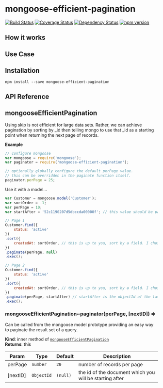 mongoose-efficient-pagination
====================
[![Build Status](https://travis-ci.org/Dashride/mongoose-efficient-pagination.svg?branch=master)](https://travis-ci.org/Dashride/mongoose-efficient-pagination)
[![Coverage Status](https://coveralls.io/repos/Dashride/mongoose-efficient-pagination/badge.svg?branch=master&service=github)](https://coveralls.io/github/Dashride/mongoose-efficient-pagination?branch=master)
[![Dependency Status](https://david-dm.org/Dashride/mongoose-efficient-pagination.svg)](https://david-dm.org/Dashride/mongoose-efficient-pagination)
[![npm version](https://badge.fury.io/js/mongoose-efficient-pagination.svg)](http://badge.fury.io/js/mongoose-efficient-pagination)

## How it works

## Use Case

## Installation

`npm install --save mongoose-efficient-pagination`

## API Reference
<a name="module_mongooseEfficientPagination"></a>
## mongooseEfficientPagination
Using skip is not efficient for large data sets. Rather, we can achieve pagination by sorting by _id then telling
      mongo to use that _id as a starting point when returning the next page of records.

**Example**  
```js
// configure mongoose
var mongoose = require('mongoose');
var paginator = require('mongoose-efficient-pagination');

// optionally globally configure the default perPage value.
// this can be overridden in the paginate function itself.
paginator.perPage = 25;
```
Use it with a model...
```js
var Customer = mongoose.model('Customer');
var sortOrder = -1;
var perPage = 10;
var startAfter = '52c1190207d5dbccda00000f'; // this value should be passed from your previous result set.

// Page 1
Customer.find({
    status: 'active'
})
.sort({
    createdAt: sortOrder, // this is up to you, sort by a field. I chose createdAt for this example.
})
.paginate(perPage, null)
.exec();

// Page 2
Customer.find({
    status: 'active'
})
.sort({
    createdAt: sortOrder, // this is up to you, sort by a field. I chose createdAt for this example.
})
.paginate(perPage, startAfter) // startAfter is the objectId of the last document in the page 1 data set.
.exec();
```
<a name="module_mongooseEfficientPagination..paginator"></a>
### mongooseEfficientPagination~paginator(perPage, [nextID]) ⇒
Can be called from the mongoose model prototype providing an easy way to paginate the result set of a query.

**Kind**: inner method of <code>[mongooseEfficientPagination](#module_mongooseEfficientPagination)</code>  
**Returns**: this  

| Param | Type | Default | Description |
| --- | --- | --- | --- |
| perPage | <code>number</code> | <code>20</code> | number of records per page |
| [nextID] | <code>ObjectId</code> | <code>(null)</code> | the id of the document which you will be starting after |

